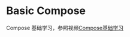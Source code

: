# Basic Compose

Compose 基础学习，参照视频[Compose基础学习](https://www.bilibili.com/video/BV1ob4y1a7ad?spm_id_from=333.1387.favlist.content.click)